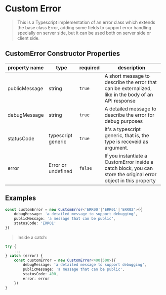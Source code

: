 # Custom Error

>This is a Typescript implementation of an error class which extends the base class Error, adding some fields to support error handling specially on server side, but it can be used both on server side or client side.

## CustomError Constructor Properties

| property name | type | required | description |
| ----- | -------- | ----------- | -------- |
| publicMessage | string | `true` | A short message to describe the error that can be externalized, like in the body of an API response |
| debugMessage | string | `true` | A detailed message to describe the error for debug purposes |
| statusCode | typescript generic | `true` | It's a typescript generic, that is, the type is receveid as argument. |
| error | Error or undefined | `false` | If you instantiate a CustomError inside a catch block, you can store the original error object in this property |

## Examples

```typescript
const customError = new CustomError<'ERR00'|'ERR01'|'ERR02'>({
    debugMessage: 'a detailed message to support debugging',
    publicMessage: 'a message that can be public',
    statusCode: 'ERR01'
})
```

>Inside a catch:

```typescript
try {
    ...
} catch (error) {
    const customError = new CustomError<400|500>({
        debugMessage: 'a detailed message to support debugging',
        publicMessage: 'a message that can be public',
        statusCode: 400,
        error: error
    })
}
```